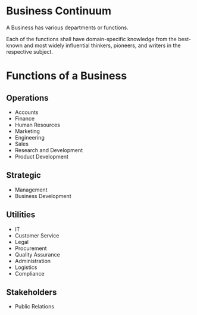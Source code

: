 # Business Continuum

A Business has various departments or functions.

Each of the functions shall have domain-specific knowledge from the best-known and most widely influential thinkers, pioneers, and writers in the respective subject.

# Functions of a Business

## Operations
- Accounts
- Finance
- Human Resources
- Marketing
- Engineering
- Sales
- Research and Development
- Product Development

## Strategic
- Management
- Business Development

## Utilities
- IT
- Customer Service
- Legal
- Procurement
- Quality Assurance
- Administration
- Logistics
- Compliance

## Stakeholders
- Public Relations